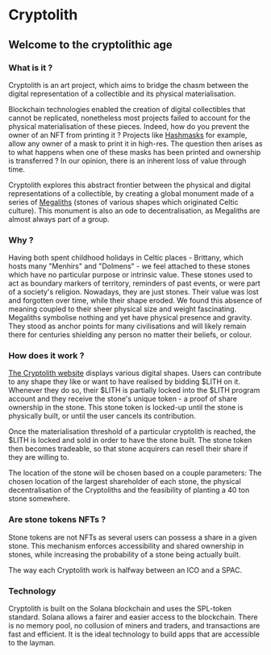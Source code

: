# Cryptolith

## Welcome to the cryptolithic age

### What is it ?

Cryptolith is an art project, which aims to bridge the chasm between the digital representation of a collectible and its physical materialisation.

Blockchain technologies enabled the creation of digital collectibles that cannot be replicated, nonetheless most projects failed to account for the physical materialisation of these pieces. Indeed, how do you prevent the owner of an NFT from printing it ? Projects like [Hashmasks](thehashmasks.com) for example, allow any owner of a mask to print it in high-res.
The question then arises as to what happens when one of these masks has been printed and ownership is transferred ? In our opinion, there is an inherent loss of value through time.

Cryptolith explores this abstract frontier between the physical and digital representations of a collectible, by creating
a global monument made of a series of [Megaliths](https://en.wikipedia.org/wiki/Megalith) (stones of various shapes which originated Celtic culture).
This monument is also an ode to decentralisation, as Megaliths are almost always part of a group.

### Why ?

Having both spent childhood holidays in Celtic places - Brittany, which hosts many "Menhirs" and "Dolmens" - we feel attached to these stones which have no particular purpose or intrinsic value.
These stones used to act as boundary markers of territory, reminders of past events, or were part of a society's religion.
Nowadays, they are just stones. Their value was lost and forgotten over time, while their shape eroded.
We found this absence of meaning coupled to their sheer physical size and weight fascinating.
Megaliths symbolise nothing and yet have physical presence and gravity. They stood as anchor points for many civilisations and will likely remain there for centuries shielding any person no matter their beliefs, or colour.

### How does it work ?

[The Cryptolith website](cryptolith.io) displays various digital shapes.
Users can contribute to any shape they like or want to have realised by bidding $LITH on it.
Whenever they do so, their $LITH is partially locked into the $LITH program account and they receive the stone's unique token - a proof of share ownership in the stone.
This stone token is locked-up until the stone is physically built, or until the user cancels its contribution.

Once the materialisation threshold of a particular cryptolith is reached, the $LITH is locked and sold in order to have the stone built. The stone token then becomes tradeable, so that stone acquirers can resell their share if they are willing to.

The location of the stone will be chosen based on a couple parameters: The chosen location of the largest shareholder of each stone, the physical decentralisation of the Cryptoliths and the feasibility of planting a 40 ton stone somewhere.

### Are stone tokens NFTs ?

Stone tokens are not NFTs as several users can possess a share in a given stone.
This mechanism enforces accessibility and shared ownership in stones, while increasing the probability of a stone being actually built.

The way each Cryptolith work is halfway between an ICO and a SPAC.

### Technology

Cryptolith is built on the Solana blockchain and uses the SPL-token standard.
Solana allows a fairer and easier access to the blockchain. There is no memory pool, no collusion of miners and traders, and transactions are fast and efficient.
It is the ideal technology to build apps that are accessible to the layman.
